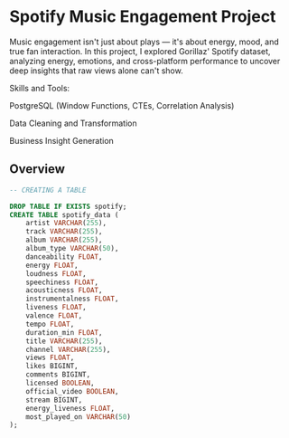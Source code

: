 # **Spotify Music Engagement Project**

Music engagement isn't just about plays — it's about energy, mood, and true fan interaction. In this project, I explored Gorillaz' Spotify dataset, analyzing energy, emotions, and cross-platform performance to uncover deep insights that raw views alone can't show.

Skills and Tools:

PostgreSQL (Window Functions, CTEs, Correlation Analysis)

Data Cleaning and Transformation

Business Insight Generation

## Overview

```sql
-- CREATING A TABLE

DROP TABLE IF EXISTS spotify;
CREATE TABLE spotify_data (
    artist VARCHAR(255),
    track VARCHAR(255),
    album VARCHAR(255),
    album_type VARCHAR(50),
    danceability FLOAT,
    energy FLOAT,
    loudness FLOAT,
    speechiness FLOAT,
    acousticness FLOAT,
    instrumentalness FLOAT,
    liveness FLOAT,
    valence FLOAT,
    tempo FLOAT,
    duration_min FLOAT,
    title VARCHAR(255),
    channel VARCHAR(255),
    views FLOAT,
    likes BIGINT,
    comments BIGINT,
    licensed BOOLEAN,
    official_video BOOLEAN,
    stream BIGINT,
    energy_liveness FLOAT,
    most_played_on VARCHAR(50)
);
```

